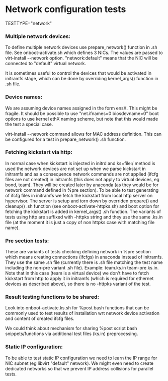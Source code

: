 # Network configuration tests

TESTTYPE="network"

### Multiple network devices:

To define multiple network devices use prepare_network() function in .sh file. See onboot-activate.sh which defines 3 NICs. The values are passed to virt-install --network option. "network:default" means that the NIC will be connected to "default" virtual network.

It is sometimes useful to control the devices that would be activated in initramfs stage, which can be done by overriding kernel_args() function in .sh file.

### Device names:

We are assuming device names assigned in the form ensX. This might be fragile. It should be possible to use "net.ifnames=0 biosdevname=0" boot options to use kernel ethX naming scheme, but note that this would made the test a special case.

virt-install --network command allows for MAC address definition. This can be configured for a test in prepare_network() .sh function.

### Fetching kickstart via http:

In normal case when kickstart is injected in initrd and ks=file:/ method is used the network devices are not set up when we parse kickstart in initramfs and as a consequence network commands are not applied (ifcfg files are not created) in initramfs (this does not apply to virtual devices, eg bond, team). They will be created later by anaconda (as they would be for network command defined in %pre section). To be able to test generating of ifcfg files in initramfs we fetch the kickstart from local http server on hypervisor. The server is setup and torn down by overriden prepare() and cleanup() .sh function (see onboot-activate-httpks.sh) and boot option for fetching the kickstart is added in kernel_args() .sh function. The variants of tests using http are suffixed with -httpks string and they use the same .ks.in file (at the moment it is just a copy of non httpks case with matching file name).

### Pre section tests:

These are variants of tests checking defining network in %pre section which means creating connections (ifcfgs) in anaconda instead of initramfs. They use the same .sh file (currently there is .sh file matching the test name including the non-pre variant .sh file). Example: team.ks.in team-pre.ks.in. Note that in this case (team is a virtual device) we don't have to fetch kickstart from http to apply it in initramfs (which is required for ethernet devices as described above), so there is no -httpks variant of the test.

### Result testing functions to be shared:

Look into onboot-activate.ks.sh for %post bash functions that can be commonly used to test results of installation wrt network device activation and content of created ifcfg files.

We could think about mechanism for sharing %post script bash snippets/functions via additional test files (ks.in) preprocessing.

### Static IP configuration:

To be able to test static IP configuration we need to learn the IP range for NIC subnet (eg libvirt "default" network). We might even need to create dedicated networks so that we prevent IP address collisions for parallel tests.

